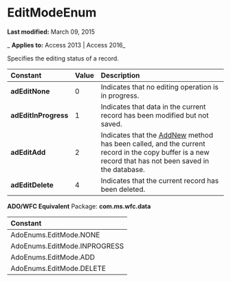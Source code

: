 
# EditModeEnum

 **Last modified:** March 09, 2015

 _ **Applies to:** Access 2013 | Access 2016_



Specifies the editing status of a record.


|**Constant**|**Value**|**Description**|
|:-----|:-----|:-----|
|**adEditNone**|0|Indicates that no editing operation is in progress.|
|**adEditInProgress**|1|Indicates that data in the current record has been modified but not saved.|
|**adEditAdd**|2|Indicates that the [AddNew](bae09be0-5707-4f38-9c74-0acd0f29dbac.md) method has been called, and the current record in the copy buffer is a new record that has not been saved in the database.|
|**adEditDelete**|4|Indicates that the current record has been deleted.|
 **ADO/WFC Equivalent**
Package:  **com.ms.wfc.data**


|**Constant**|
|:-----|
|AdoEnums.EditMode.NONE|
|AdoEnums.EditMode.INPROGRESS|
|AdoEnums.EditMode.ADD|
|AdoEnums.EditMode.DELETE|

